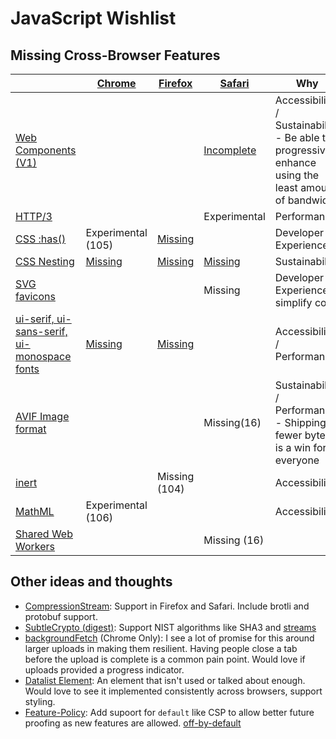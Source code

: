 # JavaScript Wishlist

## Missing Cross-Browser Features

|                                                             | [Chrome](https://bugs.chromium.org/p/chromium/issues/list) | [Firefox](https://bugzilla.mozilla.org/) | [Safari](https://bugs.webkit.org/) | Why
|-------------------------------------------------------------|--------------------|---------------|---------------|-------------
|[Web Components (V1)](https://caniuse.com/custom-elementsv1) |                    |               | [Incomplete](https://bugs.webkit.org/show_bug.cgi?id=182671) | Accessibility / Sustainability - Be able to progressively enhance using the least amount of bandwidth
|[HTTP/3](https://caniuse.com/http3)                          |                    |               | Experimental  | Performance
|[CSS :has()](https://caniuse.com/css-has)                    | Experimental (105) | [Missing](https://bugzilla.mozilla.org/show_bug.cgi?id=418039) |               | Developer Experience
| [CSS Nesting](https://drafts.csswg.org/css-nesting/) | [Missing](https://groups.google.com/a/chromium.org/g/blink-dev/c/-GxQ0MIcons/m/dTi5stNrBAAJ?pli=1) | [Missing](https://github.com/mozilla/standards-positions/issues/695) | [Missing](https://github.com/WebKit/standards-positions/issues/69) | Sustainability
|[SVG favicons](https://caniuse.com/link-icon-svg)            |                    |               | Missing       | Developer Experience - simplify code
|[ui-serif, ui-sans-serif, ui-monospace fonts](https://caniuse.com/extended-system-fonts) | [Missing](https://bugs.chromium.org/p/chromium/issues/detail?id=1240117) | [Missing](https://bugzilla.mozilla.org/show_bug.cgi?id=1598879) |               | Accessibility / Performance
|[AVIF Image format](https://caniuse.com/avif)                |                    |               | Missing(16)   | Sustainability / Performance - Shipping fewer bytes is a win for everyone
|[inert](https://caniuse.com/mdn-api_htmlelement_inert)       |                    | Missing (104) |               | Accessibility
|[MathML](https://caniuse.com/mathml)                         | Experimental (106) |               |               | Accessibility
|[Shared Web Workers](https://caniuse.com/sharedworkers)      |                    |               | Missing (16)  | 

## Other ideas and thoughts
- [CompressionStream](https://caniuse.com/?search=CompressionStream): Support in Firefox and Safari. Include brotli and protobuf support.
- [SubtleCrypto (digest)](https://caniuse.com/mdn-api_subtlecrypto_digest): Support NIST algorithms like SHA3 and [streams](https://github.com/w3c/webcrypto/issues/73)
- [backgroundFetch](https://caniuse.com/mdn-api_serviceworkerregistration_backgroundfetch) (Chrome Only): I see a lot of promise for this around larger uploads in making them resilient. Having people close a tab before the upload is complete is a common pain point. Would love if uploads provided a progress indicator.
- [Datalist Element](https://caniuse.com/datalist): An element that isn't used or talked about enough. Would love to see it implemented consistently across browsers, support styling.
- [Feature-Policy](https://caniuse.com/feature-policy): Add supoort for `default` like CSP to allow better future proofing as new features are allowed. [off-by-default](https://paul.kinlan.me/the-off-by-default-web/)
